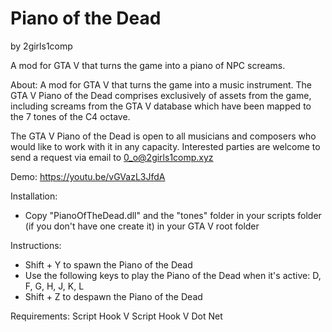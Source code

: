 # Piano of the Dead
by 2girls1comp

A mod for GTA V that turns the game into a piano of NPC screams.


About:
A mod for GTA V that turns the game into a music instrument. The GTA V Piano of the Dead comprises exclusively of assets from the game, including screams from the GTA V database which have been mapped to the 7 tones of the C4 octave.

The GTA V Piano of the Dead is open to all musicians and composers who would like to work with it in any capacity. Interested parties are welcome to send a request via email to 0_o@2girls1comp.xyz

Demo:
https://youtu.be/vGVazL3JfdA

Installation:
- Copy "PianoOfTheDead.dll" and the "tones" folder in your scripts folder (if you don't have one create it) in your GTA V root folder

Instructions:
- Shift + Y to spawn the Piano of the Dead
- Use the following keys to play the Piano of the Dead when it's active: D, F, G, H, J, K, L
- Shift + Z to despawn the Piano of the Dead

Requirements:
Script Hook V
Script Hook V Dot Net


